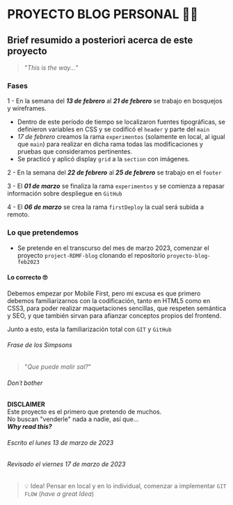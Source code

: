 # PROYECTO BLOG PERSONAL 📕🧠
## Brief resumido a posteriori acerca de este proyecto

> "_This is the way..._"

### Fases

1 - En la semana del **_13 de febrero_** al **_21 de febrero_** se trabajo en bosquejos y wireframes.

- Dentro de este período de tiempo se localizaron fuentes tipográficas, se definieron variables en CSS y se codificó el `header` y parte del `main`
- *17 de febrero* creamos la rama `experimentos` (solamente en local, al igual que `main`) para realizar en dicha rama todas las modificaciones y pruebas que consideramos pertinentes.
- Se practicó y aplicó display `grid` a la `section` con imágenes.

2 - En la semana del **_22 de febrero_** al **_25 de febrero_** se trabajo en el `footer`

3 - El **_01 de marzo_** se finaliza la rama `experimentos` y se comienza a repasar información sobre despliegue en `GitHub`

4 - El **_06 de marzo_** se crea la rama `firstDeploy` la cual será subida a remoto.

### Lo que pretendemos

- Se pretende en el transcurso del mes de marzo 2023, comenzar el proyecto `project-RDMF-blog` clonando el repositorio `proyecto-blog-feb2023`

#### Lo correcto 🙄
Debemos empezar por Mobile First, pero mi excusa es que primero debemos familiarizarnos con la codificación, tanto en HTML5 como en CSS3, para poder realizar maquetaciones sencillas, que respeten semántica y SEO, y que también sirvan para afianzar conceptos propios del frontend.

Junto a esto, esta la familiarización total con `GIT` y `GitHub`

###### Frase de los Simpsons
> "_Que puede malir sal?_"

###### Don´t bother 
**DISCLAIMER** \
Este proyecto es el primero que pretendo de muchos. \
No buscan "venderle" nada a nadie, así que... \
 **_Why read this?_**

###### Escrito el lunes 13 de marzo de 2023
###### Revisado el viernes 17 de marzo de 2023
> 💡 Idea! Pensar en local y en lo individual, comenzar a implementar `GIT FLOW` (_have a great Idea_)